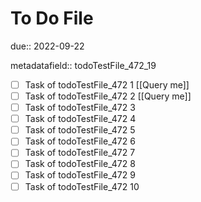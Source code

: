 # To Do File

due:: 2022-09-22

metadatafield:: todoTestFile_472_19

- [ ] Task of todoTestFile_472 1 [[Query me]]
- [ ] Task of todoTestFile_472 2 [[Query me]]
- [ ] Task of todoTestFile_472 3
- [ ] Task of todoTestFile_472 4
- [ ] Task of todoTestFile_472 5
- [ ] Task of todoTestFile_472 6
- [ ] Task of todoTestFile_472 7
- [ ] Task of todoTestFile_472 8
- [ ] Task of todoTestFile_472 9
- [ ] Task of todoTestFile_472 10